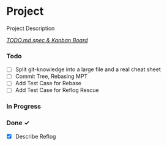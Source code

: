 # Project

Project Description

<em>[TODO.md spec & Kanban Board](https://bit.ly/3fCwKfM)</em>

### Todo

- [ ] Split git-knowledge into a large file and a real cheat sheet  
- [ ] Commit Tree, Rebasing MPT  
- [ ] Add Test Case for Rebase  
- [ ] Add Test Case for Reflog Rescue  

### In Progress


### Done ✓

- [x] Describe Reflog  

